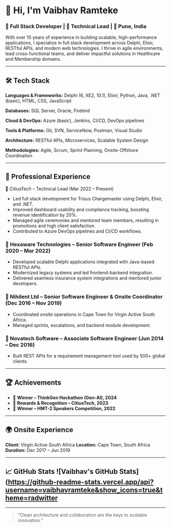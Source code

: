# 👋 Hi, I'm Vaibhav Ramteke 

### 🚀 Full Stack Developer | 🧠 Technical Lead | 📍 Pune, India 

With over 10 years of experience in building scalable, high-performance applications, I specialize in full stack development across Delphi, Elixir, RESTful APIs, and modern web technologies. I thrive in agile environments, lead cross-functional teams, and deliver impactful solutions in Healthcare and Membership domains. 

--- 

## 🛠️ Tech Stack 

**Languages & Frameworks:** 
Delphi (6, XE2, 10.1), Elixir, Python, Java, .NET (basic), HTML, CSS, JavaScript 

**Databases:** 
SQL Server, Oracle, Firebird 

**Cloud & DevOps:** 
Azure (basic), Jenkins, CI/CD, DevOps pipelines 

**Tools & Platforms:** 
Git, SVN, ServiceNow, Postman, Visual Studio 

**Architecture:** 
RESTful APIs, Microservices, Scalable System Design 

**Methodologies:** 
Agile, Scrum, Sprint Planning, Onsite-Offshore Coordination 

--- 

## 💼 Professional Experience ### 

🔹 CitiusTech – Technical Lead (Mar 2022 – Present) 
- Led full stack development for Trisus Chargemaster using Delphi, Elixir, and .NET.
- Improved dashboard usability and compliance tracking, boosting revenue identification by 20%.
- Managed agile ceremonies and mentored team members, resulting in promotions and high client satisfaction.
- Contributed to Azure DevOps pipelines and CI/CD workflows.

### 🔹 Hexaware Technologies – Senior Software Engineer (Feb 2020 – Mar 2022) 
- Developed scalable Delphi applications integrated with Java-based RESTful APIs.
- Modernized legacy systems and led frontend-backend integration.
- Delivered seamless insurance system integrations and mentored junior developers.

### 🔹 Nihilent Ltd – Senior Software Engineer & Onsite Coordinator (Dec 2016 – Nov 2019) 
- Coordinated onsite operations in Cape Town for Virgin Active South Africa.
- Managed sprints, escalations, and backend module development.

### 🔹 Novatech Software – Associate Software Engineer (Jun 2014 – Dec 2016) 
- Built REST APIs for a requirement management tool used by 500+ global clients.

--- 

## 🏆 Achievements 
- 🥇 **Winner – ThinkGen Hackathon (Gen-AI), 2024**
- 🌟 **Rewards & Recognition – CitiusTech, 2023**
- 🎤 **Winner – HMT-2 Speakers Competition, 2022**

--- 

## 🌍 Onsite Experience 
**Client:** Virgin Active South Africa 
**Location:** Cape Town, South Africa 
**Duration:** Dec 2017 – Jun 2019 

--- 

## 📈 GitHub Stats ![Vaibhav's GitHub Stats](https://github-readme-stats.vercel.app/api?username=vaibhavramteke&show_icons=true&theme=radwitter ##

--- 

> “Clean architecture and collaboration are the keys to scalable innovation.”
